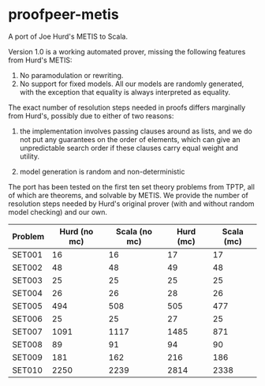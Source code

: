 proofpeer-metis
===============

A port of Joe Hurd's METIS  to Scala.

Version 1.0 is a working automated prover, missing the following features from Hurd's METIS:

1. No paramodulation or rewriting.
2. No support for fixed models. All our models are randomly generated, with the exception that equality is always interpreted as equality.
  
The exact number of resolution steps needed in proofs differs marginally from Hurd's, possibly due to either of two reasons:

1. the implementation involves passing clauses around as lists, and we do not put any guarantees on the order of elements, which can give an unpredictable search order if these clauses carry equal weight and utility.

2. model generation is random and non-deterministic

The port has been tested on the first ten set theory problems from TPTP, all of which are theorems, and solvable by METIS. We provide the number of resolution steps needed by Hurd's original prover (with and without random model checking) and our own.

Problem | Hurd (no mc) | Scala (no mc) | Hurd (mc) | Scala (mc)
--------|--------------|---------------|-----------|-----------
SET001  |           16 |            16 |        17 |         17
SET002  |           48 |            48 |        49 |         48
SET003  |           25 |            25 |        25 |         25
SET004  |           26 |            26 |        28 |         26
SET005  |          494 |           508 |       505 |        477
SET006  |           25 |            25 |        27 |         25
SET007  |         1091 |          1117 |      1485 |        871
SET008  |           89 |            91 |        94 |         90
SET009  |          181 |           162 |       216 |        186
SET010  |         2250 |          2239 |      2814 |       2338
